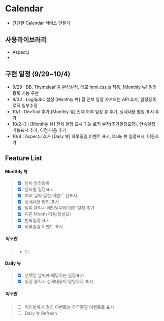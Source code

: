 # Calendar
- 간단한 Calendar 서비스 만들기

## 사용라이브러리 

- AspectJ   
- 

## 구현 일정 (9/29~10/4)
- 9/29 : DB, Thymeleaf 등 환경설정, 데모 html,css,js 적용, [Monthly 뷰] 일정등록 기능 구현  
- 9/30 : Log4jdbc 설정 [Monthly 뷰] 월 전체 일정 가져오는 API 추가, 일정등록 로직 일부수정 
- 10/1 : DevTool 추가 [Monthly 뷰] 전체 하루 일정 뷰 추가, 상세내용 팝업 표시 추가
- 10/2~3 : [Monthly 뷰] 전체 일정 표시 기능 로직 수정(추가일정포함), 연속일정 기능표시 추가, 이전 다음 추가 
- 10/4 : AspectJ 추가 [Daily 뷰] 하루종일 이벤트 표시, Daily 뷰 일정표시, 이동추가

## Feature List 

#### Monthly 뷰
> - [X] 날짜 일정등록
> - [X] 날짜별 일정표시
> - [X] 여러 날짜 걸친 이벤트 선표시
> - [X] 상세내용 팝업 표시
> - [X] 날짜 클릭시 해당날짜에 대한 일정 추가
> - [X] 다른 Month 이동(화살표)
> - [X] 반복일정 표시
> - [X] 하루종일 이벤트 표시
##### 미구현
> - [ ]  

#### Daily 뷰
> - [X] 선택된 날짜에 해당하는 일정표시
> - [X] 일정 클릭시 상세내용이 팝업으로 표시

##### 미구현
> - [ ] 여러날짜에 걸친 이벤트는 하루종일 이벤트로 표시
> - [ ] Daily 뷰 Refresh